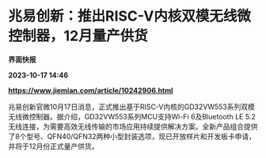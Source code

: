 # 兆易创新：推出RISC-V内核双模无线微控制器，12月量产供货
**界面快报**

**2023-10-17 14:46**

**https://www.jiemian.com/article/10242906.html**

兆易创新官微10月17日消息，正式推出基于RISC-V内核的GD32VW553系列双模无线微控制器。据介绍，GD32VW553系列MCU支持Wi-Fi 6及Bluetooth LE 5.2无线连接，为需要高效无线传输的市场应用持续提供解决方案。全新产品组合提供了8个型号、QFN40/QFN32两种小型封装选项，现已开放样片和开发板卡申请，并将于12月份正式量产供货。